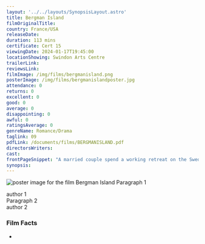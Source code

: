 ```yaml
---
layout: '../../layouts/SynopsisLayout.astro'
title: Bergman Island
filmOriginalTitle: 
country: France/USA
releaseDate: 
duration: 113 mins
certificate: Cert 15
viewingDate: 2024-01-17T19:45:00
locationShowing: Swindon Arts Centre
trailerLink: 
reviewsLink: 
filmImage: /img/films/bergmanisland.png
posterImage: /img/films/bergmanislandposter.jpg
attendance: 0
returns: 0
excellent: 0
good: 0
average: 0
disappointing: 0
awful: 0
ratingsAverage: 0
genreName: Romance/Drama
taglink: 09
pdfLink: /documents/films/BERGMANISLAND.pdf
directorsWriters: 
cast: 
frontPageSnippet: "A married couple spend a working retreat on the Swedish island of Faro in the Baltic Sea, that inspired Ingmar Bergman, in order to write screenplays for their upcoming films.  The lines between reality and fiction start to blur."
synopsis: 
--- 
```

![poster image for the film Bergman Island]( /img/films/bergmanisland.png ) 
Paragraph 1 
<div class="review__author review__author--review1"> 
author 1 
</div> 
Paragraph 2   
<div class="review__author"> 
author 2 
</div> 

### Film Facts 
*